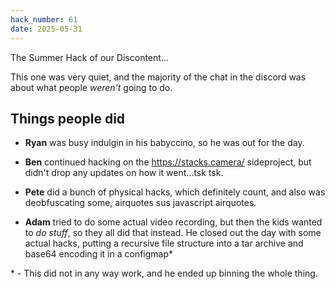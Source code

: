 ```yaml
---
hack_number: 61
date: 2025-05-31
---
```


The Summer Hack of our Discontent...

This one was very quiet, and the majority of the chat in the discord was about what people _weren't_ going to do.

## Things people did

- **Ryan** was busy indulgin in his babyccino, so he was out for the day.

- **Ben** continued hacking on the https://stacks.camera/ sideproject, but didn't drop any updates on how it went...tsk tsk.

- **Pete** did a bunch of physical hacks, which definitely count, and also was deobfuscating some, airquotes sus javascript airquotes.

- **Adam** tried to do some actual video recording, but then the kids wanted to _do stuff_, so they all did that instead. He closed out the day with some actual hacks, putting a recursive file structure into a tar archive and base64 encoding it in a configmap*

\* - This did not in any way work, and he ended up binning the whole thing.
